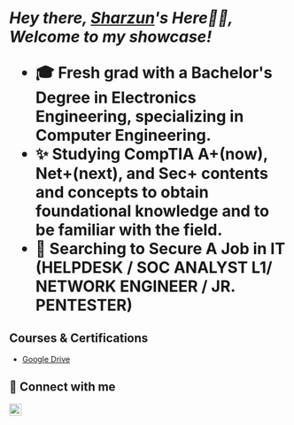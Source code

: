 ***<h1>Hey there, <a href="https://www.linkedin.com/in/sharzun/">Sharzun</a>'s Here👋🏼,          
Welcome to my showcase!***
- 🎓 Fresh grad with a Bachelor's Degree in Electronics Engineering, specializing in Computer Engineering.
- ✨ Studying CompTIA A+(now), Net+(next), and Sec+ contents and concepts to obtain foundational knowledge and to be familiar with the field.
- 🎯 Searching to Secure A Job in IT (HELPDESK / SOC ANALYST L1/ NETWORK ENGINEER / JR. PENTESTER)


<h2> Courses & Certifications </h2>

- <a href="https://drive.google.com/drive/folders/1Jwf3IVPyx8tAhVRUoWlmgOR_FOUwLSLC?usp=drive_link">Google Drive</a>
  

<h2> 📲 Connect with me</h2>

[<img align="left" alt="sharzun | LinkedIn" width="22px" src="https://cdn.jsdelivr.net/npm/simple-icons@v3/icons/linkedin.svg" />][linkedin]

[linkedin]: https://www.linkedin.com/in/sharzun/
